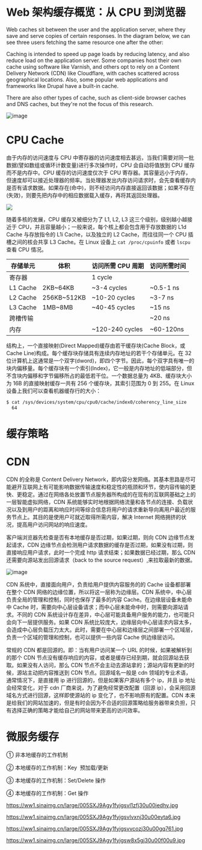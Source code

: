 # Web 架构缓存概览：从 CPU 到浏览器

Web caches sit between the user and the application server, where they save and serve copies of certain responses. In the diagram below, we can see three users fetching the same resource one after the other:

Caching is intended to speed up page loads by reducing latency, and also reduce load on the application server. Some companies host their own cache using software like Varnish, and others opt to rely on a Content Delivery Network (CDN) like Cloudflare, with caches scattered across geographical locations. Also, some popular web applications and frameworks like Drupal have a built-in cache.

There are also other types of cache, such as client-side browser caches and DNS caches, but they're not the focus of this research.

![image](https://user-images.githubusercontent.com/5803001/44158629-ba66f800-a0e7-11e8-9d4d-23c0b2dd096d.png)

# CPU Cache

由于内存的访问速度与 CPU 中寄存器的访问速度相去甚远，当我们需要对同一批数据(譬如数组或循环计数变量)进行多次操作时，CPU 会自动将值放到 CPU 缓存而不是内存中。CPU 缓存的访问速度仅次于 CPU 寄存器。其容量远小于内存，但速度却可以接近处理器的频率。当处理器发出内存访问请求时，会先查看缓存内是否有请求数据。如果存在(命中)，则不经访问内存直接返回该数据；如果不存在(失效)，则要先把内存中的相应数据载入缓存，再将其返回处理器。

![](http://ifeve.com/wp-content/uploads/2013/03/cpu.png)

随着多核的发展，CPU 缓存又被细分为了 L1, L2, L3 这三个级别，级别越小越接近于 CPU，并且容量越小；一般来说，每个核上都会包含用于存放数据的 L1d Cache 与存放指令的 L1i Cache，以及独立的 L2 Cache，而往往同一个 CPU 插槽之间的核会共享 L3 Cache。在 Linux 设备上 `cat /proc/cpuinfo` 或者 `lscpu` 查看 CPU 情况。

| 存储单元 | 体积        | 访问所需 CPU 周期 | 访问所需时间 |
| -------- | ----------- | ----------------- | ------------ |
| 寄存器   |             | 1 cycle           |              |
| L1 Cache | 2KB~64KB    | ~3-4 cycles       | ~0.5-1 ns    |
| L2 Cache | 256KB~512KB | ~10-20 cycles     | ~3-7 ns      |
| L3 Cache | 1MB~8MB     | ~40-45 cycles     | ~15 ns       |
| 跨槽传输 |             |                   | ~20 ns       |
| 内存     |             | ~120-240 cycles   | ~60-120ns    |

结构上，一个直接映射(Direct Mapped)缓存由若干缓存块(Cache Block，或 Cache Line)构成。每个缓存块存储具有连续内存地址的若干个存储单元。在 32 位计算机上这通常是一个双字(dword)，即四个字节。因此，每个双字具有唯一的块内偏移量。每个缓存块有一个索引(Index)，它一般是内存地址的低端部分，但不含块内偏移和字节偏移所占的最低若干位。一个数据总量为 4KB、缓存块大小为 16B 的直接映射缓存一共有 256 个缓存块，其索引范围为 0 到 255。在 Linux 设备上我们可以查看机器缓存行的大小：

```sh
$ cat /sys/devices/system/cpu/cpu0/cache/index0/coherency_line_size
  64
```

# 缓存策略

# CDN

CDN 的全称是 Content Delivery Network，即内容分发网络。其基本思路是尽可能避开互联网上有可能影响数据传输速度和稳定性的瓶颈和环节，使内容传输的更快、更稳定。通过在网络各处放置节点服务器所构成的在现有的互联网基础之上的一层智能虚拟网络，CDN 系统能够实时地根据网络流量和各节点的连接、负载状况以及到用户的距离和响应时间等综合信息将用户的请求重新导向离用户最近的服务节点上。其目的是使用户可就近取得所需内容，解决 Internet 网络拥挤的状况，提高用户访问网站的响应速度。

客户端浏览器先检查是否有本地缓存是否过期，如果过期，则向 CDN 边缘节点发起请求，CDN 边缘节点会检测用户请求数据的缓存是否过期，如果没有过期，则直接响应用户请求，此时一个完成 http 请求结束；如果数据已经过期，那么 CDN 还需要向源站发出回源请求（back to the source request）,来拉取最新的数据。

![image](https://user-images.githubusercontent.com/5803001/48603969-33117500-e9b3-11e8-8b1f-f9c29ec6ffcc.png)

CDN 系统中，直接面向用户，负责给用户提供内容服务的的 Cache 设备都部署在整个 CDN 网络的边缘位置，所以将这一层称为边缘层。CDN 系统中，中心层负责全局的管理和控制，同时也保存了最多的内容 Cache。在边缘层设备未能命中 Cache 时，需要向中心层设备请求；而中心层未能命中时，则需要向源站请求。不同的 CDN 系统设计存在差异，中心层可能具备用户服务的能力，也可能只会向下一层提供服务。如果 CDN 系统比较庞大，边缘层向中心层请求内容太多，会造成中心层负载压力太大。此时，需要在中心层和边缘层之间部署一个区域层，负责一个区域的管理和控制，也可以提供一些内容 Cache 供边缘层访问。

常规的 CDN 都是回源的。即：当有用户访问某一个 URL 的时候，如果被解析到的那个 CDN 节点没有缓存响应的内容，或者是缓存已经到期，就会回源站去获取。如果没有人访问，那么 CDN 节点不会主动去源站拿的；源站内容有更新的时候，源站主动把内容推送到 CDN 节点。回源域名一般是 cdn 领域的专业术语，通常情况下，是直接用 ip 进行回源的，但是如果客户源站有多个 ip，并且 ip 地址会经常变化，对于 cdn 厂商来说，为了避免经常更改配置（回源 ip），会采用回源域名方式进行回源，这样即使源站的 ip 变化了，也不影响原有的配置。CDN 本来是给我们的网站加速的，但是有时会因为不合适的回源策略给服务器带来负担，只有选择正确的策略才能给自己的网站带来更高的访问效率。

# 微服务缓存

① 非本地缓存的工作机制

② 本地缓存的工作机制：Key  预加载/更新

③ 本地缓存的工作机制：Set/Delete 操作

④ 本地缓存的工作机制：Get 操作

https://ww1.sinaimg.cn/large/005SXJ9Agy1fyjgsvl1zfj30u00jedhy.jpg

https://ww1.sinaimg.cn/large/005SXJ9Agy1fyjgsvlvxnj30u00eyta6.jpg

https://ww1.sinaimg.cn/large/005SXJ9Agy1fyjgsvvcozj30u00gq761.jpg

https://ww1.sinaimg.cn/large/005SXJ9Agy1fyjgsw8x5gj30u00f00u9.jpg
